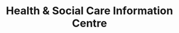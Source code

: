 ---
title: Health & Social Care Information Centre
link: http://www.ic.nhs.uk
logo: hscic.gif

# Events sponsored denoted by `<hackday>` and sponsorship amount/resource
events:
  01-london: "£2000 catering sponsorship for 200 attendees"
---